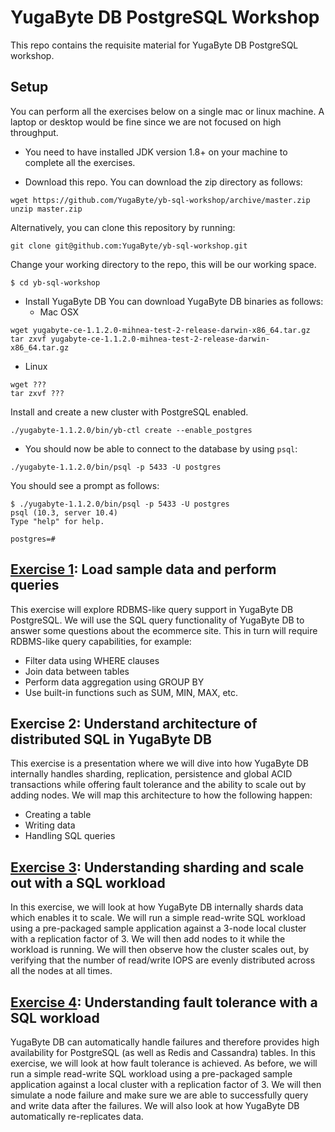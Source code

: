 # YugaByte DB PostgreSQL Workshop

This repo contains the requisite material for YugaByte DB PostgreSQL workshop.

## Setup

You can perform all the exercises below on a single mac or linux machine. A laptop or desktop would be fine since we are not focused on high throughput.

* You need to have installed JDK version 1.8+ on your machine to complete all the exercises.

* Download this repo. You can download the zip directory as follows:
```
wget https://github.com/YugaByte/yb-sql-workshop/archive/master.zip
unzip master.zip
```
Alternatively, you can clone this repository by running:
```
git clone git@github.com:YugaByte/yb-sql-workshop.git
```
Change your working directory to the repo, this will be our working space.
```
$ cd yb-sql-workshop
```

* Install YugaByte DB You can download YugaByte DB binaries as follows:
  * Mac OSX
```
wget yugabyte-ce-1.1.2.0-mihnea-test-2-release-darwin-x86_64.tar.gz
tar zxvf yugabyte-ce-1.1.2.0-mihnea-test-2-release-darwin-x86_64.tar.gz
```
  * Linux
```
wget ???
tar zxvf ???
```

Install and create a new cluster with PostgreSQL enabled.
```
./yugabyte-1.1.2.0/bin/yb-ctl create --enable_postgres
```

* You should now be able to connect to the database by using `psql`:
```
./yugabyte-1.1.2.0/bin/psql -p 5433 -U postgres
```

You should see a prompt as follows:
```
$ ./yugabyte-1.1.2.0/bin/psql -p 5433 -U postgres
psql (10.3, server 10.4)
Type "help" for help.

postgres=#
```

## [Exercise 1](query-using-bi-tools): Load sample data and perform queries

This exercise will explore RDBMS-like query support in YugaByte DB PostgreSQL. We will use the SQL query functionality of YugaByte DB to answer some questions about the ecommerce site. This in turn will require RDBMS-like query capabilities, for example:
* Filter data using WHERE clauses
* Join data between tables
* Perform data aggregation using GROUP BY
* Use built-in functions such as SUM, MIN, MAX, etc.

## Exercise 2: Understand architecture of distributed SQL in YugaByte DB

This exercise is a presentation where we will dive into how YugaByte DB internally handles sharding, replication, persistence and global ACID transactions while offering fault tolerance and the ability to scale out by adding nodes. We will map this architecture to how the following happen:
* Creating a table
* Writing data
* Handling SQL queries

## [Exercise 3](https://docs.yugabyte.com/latest/explore/): Understanding sharding and scale out with a SQL workload

In this exercise, we will look at how YugaByte DB internally shards data which enables it to scale. We will run a simple read-write SQL workload using a pre-packaged sample application against a 3-node local cluster with a replication factor of 3. We will then add nodes to it while the workload is running. We will then observe how the cluster scales out, by verifying that the number of read/write IOPS are evenly distributed across all the nodes at all times.


## [Exercise 4](https://docs.yugabyte.com/latest/explore/): Understanding fault tolerance with a SQL workload

YugaByte DB can automatically handle failures and therefore provides high availability for PostgreSQL (as well as Redis and Cassandra) tables. In this exercise, we will look at how fault tolerance is achieved. As before, we will run a simple read-write SQL workload using a pre-packaged sample application against a local cluster with a replication factor of 3. We will then simulate a node failure and make sure we are able to successfully query and write data after the failures. We will also look at how YugaByte DB automatically re-replicates data.


